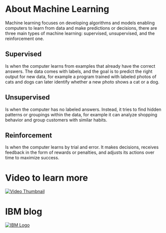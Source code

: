 # About Machine Learning  
Machine learning focuses on developing algorithms and models enabling computers to learn from data and make predictions or decisions, there are three main types of machine learning: supervised, unsupervised, and the reinforcement one.  

## Supervised
Is when the computer learns from examples that already have the correct answers. The data comes with labels, and the goal is to predict the right output for new data, for example a program trained with labeled photos of cats and dogs can later identify whether a new photo shows a cat or a dog.  

## Unsupervised  
Is when the computer has no labeled answers. Instead, it tries to find hidden patterns or groupings within the data, for example it can analyze shopping behavior and group customers with similar habits.  

## Reinforcement  
Is when the computer learns by trial and error. It makes decisions, receives feedback in the form of rewards or penalties, and adjusts its actions over time to maximize success.  


# Video to learn more 
[![Video Thumbnail](https://img.youtube.com/vi/x3KOCphRltk/maxresdefault.jpg)](https://www.youtube.com/watch?v=x3KOCphRltk)

# IBM blog
[![IBM Logo](https://img.youtube.com/vi/RYq0Neii7FU/maxresdefault.jpg)](https://www.ibm.com/think/topics/machine-learning-types)

